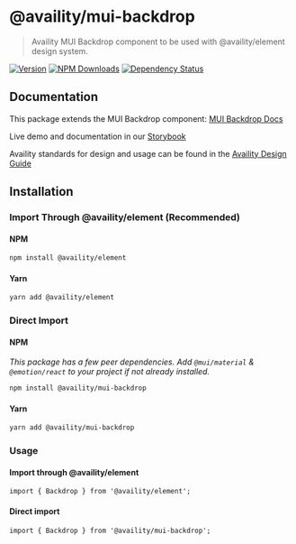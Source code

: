 # @availity/mui-backdrop

> Availity MUI Backdrop component to be used with @availity/element design system.

[![Version](https://img.shields.io/npm/v/@availity/mui-backdrop.svg?style=for-the-badge)](https://www.npmjs.com/package/@availity/mui-backdrop)
[![NPM Downloads](https://img.shields.io/npm/dt/@availity/mui-backdrop.svg?style=for-the-badge)](https://www.npmjs.com/package/@availity/mui-backdrop)
[![Dependency Status](https://img.shields.io/librariesio/release/npm/@availity/mui-backdrop?style=for-the-badge)](https://github.com/Availity/element/blob/main/packages/mui-backdrop/package.json)

## Documentation

This package extends the MUI Backdrop component: [MUI Backdrop Docs](https://mui.com/components/backdrop/)

Live demo and documentation in our [Storybook](https://availity.github.io/element/?path=/docs/components-backdrop-introduction--docs)

Availity standards for design and usage can be found in the [Availity Design Guide](https://design.availity.com/2e36e50c7)

## Installation

### Import Through @availity/element (Recommended)

#### NPM

```bash
npm install @availity/element
```

#### Yarn

```bash
yarn add @availity/element
```

### Direct Import

#### NPM

_This package has a few peer dependencies. Add `@mui/material` & `@emotion/react` to your project if not already installed._

```bash
npm install @availity/mui-backdrop
```

#### Yarn

```bash
yarn add @availity/mui-backdrop
```

### Usage

#### Import through @availity/element

```tsx
import { Backdrop } from '@availity/element';
```

#### Direct import

```tsx
import { Backdrop } from '@availity/mui-backdrop';
```
